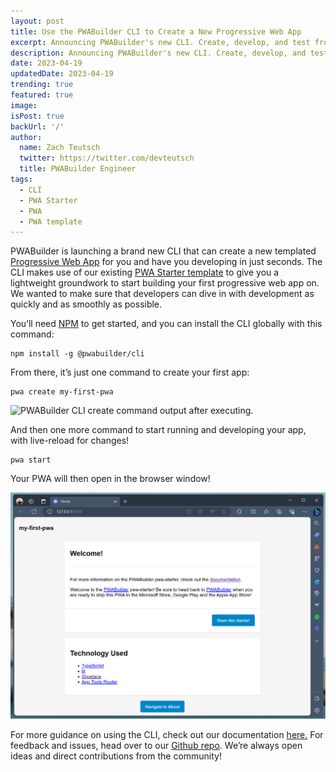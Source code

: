 ```yaml
---
layout: post
title: Use the PWABuilder CLI to Create a New Progressive Web App
excerpt: Announcing PWABuilder's new CLI. Create, develop, and test from an easy-to-use PWA template.
description: Announcing PWABuilder's new CLI. Create, develop, and test from an easy-to-use PWA template.
date: 2023-04-19
updatedDate: 2023-04-19
trending: true
featured: true
image: 
isPost: true
backUrl: '/'
author:
  name: Zach Teutsch
  twitter: https://twitter.com/devteutsch
  title: PWABuilder Engineer
tags:
  - CLI
  - PWA Starter
  - PWA
  - PWA template
---
```


PWABuilder is launching a brand new CLI that can create a new templated [Progressive Web App](https://docs.pwabuilder.com/#/home/pwa-intro) for you and have you developing in just seconds. 
The CLI makes use of our existing [PWA Starter template](https://docs.pwabuilder.com/#/home/pwa-intro) to give you a lightweight groundwork to start building your first progressive web app on. We wanted to make sure that developers can dive in with development as quickly and as smoothly as possible.

You’ll need [NPM](https://docs.npmjs.com/downloading-and-installing-node-js-and-npm) to get started, and you can install the CLI globally with this command:

```
npm install -g @pwabuilder/cli
```

From there, it’s just one command to create your first app:

```
pwa create my-first-pwa
```


<img src="pwa-create.png.png" alt="PWABuilder CLI create command output after executing."></img>


And then one more command to start running and developing your app, with live-reload for changes!

```
pwa start
```

Your PWA will then open in the browser window!


<img src="open-pwa.png" alt="PWA Starter open in a new browser window."></img>


For more guidance on using the CLI, check out our documentation [here.](https://docs.pwabuilder.com/#/starter/quick-start) For feedback and issues, head over to our [Github repo](https://github.com/pwa-builder/PWABuilder). We’re always open ideas and direct contributions from the community!
